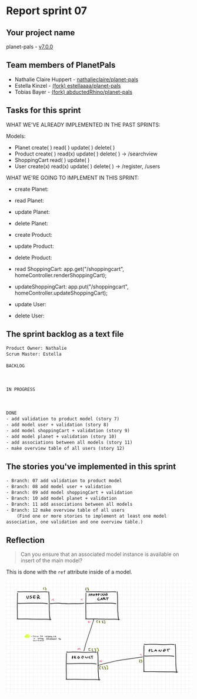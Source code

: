 # Report sprint 07

## Your project name

planet-pals - [v7.0.0](https://github.com/nathalieclaire/planet-pals/releases/tag/v7.0.0)

## Team members of PlanetPals

* Nathalie Claire Huppert - [nathalieclaire/planet-pals](https://github.com/nathalieclaire/planet-pals)
* Estella Kinzel - [(fork) estellaaaa/planet-pals](https://github.com/estellaaaa/planet-pals)
* Tobias Bayer - [(fork) abductedRhino/planet-pals](https://github.com/abductedRhino/planet-pals)

## Tasks for this sprint

WHAT WE'VE ALREADY IMPLEMENTED IN THE PAST SPRINTS:

Models:

* Planet       create( ) read( ) update( ) delete( )
* Product      create( ) read(x) update( ) delete( ) -> /searchview
* ShoppingCart           read( ) update( )
* User         create(x) read(x) update( ) delete( ) -> /register, /users

WHAT WE'RE GOING TO IMPLEMENT IN THIS SPRINT:

* create Planet:
* read Planet:
* update Planet:
* delete Planet:

* create Product:
* update Product:
* delete Product:

* read ShoppingCart: app.get("/shoppingcart", homeController.renderShoppingCart);
* updateShoppingCart: app.put("/shoppingcart", homeController.updateShoppingCart);

* update User:
* delete User:

## The sprint backlog as a text file

```
Product Owner: Nathalie
Scrum Master: Estella

BACKLOG



IN PROGRESS



DONE
- add validation to product model (story 7)
- add model user + validation (story 8)
- add model shoppingCart + validation (story 9)
- add model planet + validation (story 10)
- add associations between all models (story 11)
- make overview table of all users (story 12)

```

## The stories you've implemented in this sprint

```
- Branch: 07 add validation to product model
- Branch: 08 add model user + validation
- Branch: 09 add model shoppingCart + validation
- Branch: 10 add model planet + validation
- Branch: 11 add associations between all models
- Branch: 12 make overview table of all users
    (Find one or more stories to implement at least one model association, one validation and one overview table.)
```

## Reflection

> Can you ensure that an associated model instance is available on insert of the main model?

This is done with the `ref` attribute inside of a model.

![alt text](image.png)
